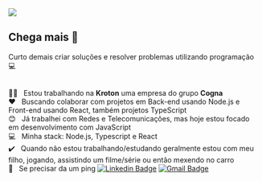 <img width="auto" src="https://i.imgur.com/Wpoh2dD.jpg">

## Chega mais :wave:
Curto demais criar soluções e resolver problemas utilizando programação :computer:

 <br/> :man_technologist: &nbsp; Estou trabalhando na **Kroton** uma empresa do grupo **Cogna**
 <br/> :heart: &nbsp; Buscando colaborar com projetos em Back-end usando Node.js e Front-end usando React, também projetos TypeScript
 <br/> :blush: &nbsp; Já trabalhei com Redes e Telecomunicações, mas hoje estou focado em desenvolvimento com JavaScript
 <br/> :computer: &nbsp; Minha stack: Node.js, Typescript e React 
 <br/> :heavy_check_mark:  &nbsp; Quando não estou trabalhando/estudando geralmente estou com meu filho, jogando, assistindo um filme/série ou então mexendo no carro 
 <br/> :call_me_hand: &nbsp; Se precisar da um ping [![Linkedin Badge](https://img.shields.io/badge/-Guilherme_Santos-blue?style=flat-square&logo=Linkedin&logoColor=white&link=https://www.linkedin.com/in/guicdsantoss/)](https://www.linkedin.com/in/guicdsantoss/) 
[![Gmail Badge](https://img.shields.io/badge/-guicdsantoss@gmail.com-c14438?style=flat-square&logo=Gmail&logoColor=white&link=mailto:guicdsantoss@gmail.com)](mailto:guicdsantoss@gmail.com)
